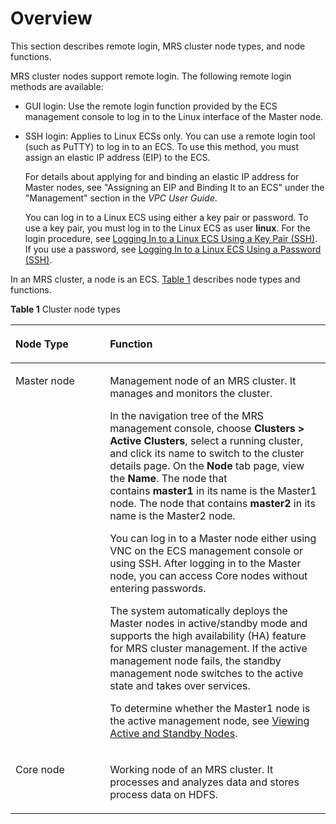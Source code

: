 # Overview<a name="EN-US_TOPIC_0125375864"></a>

This section describes remote login, MRS cluster node types, and node functions.

MRS cluster nodes support remote login. The following remote login methods are available:

-   GUI login: Use the remote login function provided by the ECS management console to log in to the Linux interface of the Master node.
-   SSH login: Applies to Linux ECSs only. You can use a remote login tool \(such as PuTTY\) to log in to an ECS. To use this method, you must assign an elastic IP address \(EIP\) to the ECS.

    For details about applying for and binding an elastic IP address for Master nodes, see "Assigning an EIP and Binding It to an ECS" under the "Management" section in the  _VPC User Guide_.

    You can log in to a Linux ECS using either a key pair or password. To use a key pair, you must log in to the Linux ECS as user  **linux**. For the login procedure, see [Logging In to a Linux ECS Using a Key Pair \(SSH\)](logging-in-to-a-linux-ecs-using-a-key-pair-(ssh).md). If you use a password, see [Logging In to a Linux ECS Using a Password \(SSH\)](logging-in-to-a-linux-ecs-using-a-password-(ssh).md).


In an MRS cluster, a node is an ECS.  [Table 1](#table5402098183740)  describes node types and functions.

**Table  1**  Cluster node types

<a name="table5402098183740"></a>
<table><thead align="left"><tr id="row46478794183740"><th class="cellrowborder" valign="top" width="30%" id="mcps1.2.3.1.1"><p id="p6685939183740"><a name="p6685939183740"></a><a name="p6685939183740"></a>Node Type</p>
</th>
<th class="cellrowborder" valign="top" width="70%" id="mcps1.2.3.1.2"><p id="p4690148183740"><a name="p4690148183740"></a><a name="p4690148183740"></a>Function</p>
</th>
</tr>
</thead>
<tbody><tr id="row44357702183740"><td class="cellrowborder" valign="top" width="30%" headers="mcps1.2.3.1.1 "><p id="p36204096183740"><a name="p36204096183740"></a><a name="p36204096183740"></a>Master node</p>
</td>
<td class="cellrowborder" valign="top" width="70%" headers="mcps1.2.3.1.2 "><p id="p3153910114246"><a name="p3153910114246"></a><a name="p3153910114246"></a><span>Management node of an MRS cluster. It manages and monitors the cluster.</span></p>
<p id="p46850683183740"><a name="p46850683183740"></a><a name="p46850683183740"></a>In the navigation tree of the MRS management console, choose <span class="menucascade" id="menucascade1151290219249"><a name="menucascade1151290219249"></a><a name="menucascade1151290219249"></a><b><span class="uicontrol" id="uicontrol2364883219249"><a name="uicontrol2364883219249"></a><a name="uicontrol2364883219249"></a>Clusters &gt; Active Clusters</span></b></span>, select a running cluster, and click its name to switch to the cluster details page. On the&nbsp;<span class="parmname" id="parmname5666161214828"><a name="parmname5666161214828"></a><a name="parmname5666161214828"></a><b>Node</b></span>&nbsp;tab page, view the&nbsp;<span class="parmname" id="parmname337660711206"><a name="parmname337660711206"></a><a name="parmname337660711206"></a><b>Name</b></span>. The node that contains&nbsp;<span class="parmvalue" id="parmvalue61796996143113"><a name="parmvalue61796996143113"></a><a name="parmvalue61796996143113"></a><b>master1</b></span>&nbsp;in its name is the Master1 node. The node that contains&nbsp;<span class="parmvalue" id="parmvalue788678911139"><a name="parmvalue788678911139"></a><a name="parmvalue788678911139"></a><b>master2</b></span> in its name is the Master2 node.</p>
<p id="p24298539104313"><a name="p24298539104313"></a><a name="p24298539104313"></a>You can log in to a Master node either using VNC on the ECS management console or using SSH. After logging in to the Master node, you can access Core nodes without entering passwords.</p>
<p id="p11431476162017"><a name="p11431476162017"></a><a name="p11431476162017"></a>The system automatically deploys the Master nodes in active/standby mode and supports the high availability (HA) feature for MRS cluster management. If the active management node fails, the standby management node switches to the active state and takes over services.</p>
<p id="p35774423162017"><a name="p35774423162017"></a><a name="p35774423162017"></a>To determine whether the Master1 node is the active management node, see <a href="viewing-active-and-standby-nodes.md">Viewing Active and Standby Nodes</a>.</p>
</td>
</tr>
<tr id="row62845463183740"><td class="cellrowborder" valign="top" width="30%" headers="mcps1.2.3.1.1 "><p id="p57317738183740"><a name="p57317738183740"></a><a name="p57317738183740"></a>Core node</p>
</td>
<td class="cellrowborder" valign="top" width="70%" headers="mcps1.2.3.1.2 "><p id="p12225210183740"><a name="p12225210183740"></a><a name="p12225210183740"></a><span>Working node of an MRS cluster. It processes and analyzes data and stores process data on HDFS.</span></p>
</td>
</tr>
</tbody>
</table>

